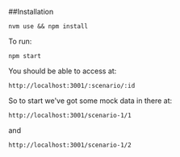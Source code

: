 ##Installation

`nvm use && npm install`

To run:

`npm start`

You should be able to access at:

`http://localhost:3001/:scenario/:id`

So to start we've got some mock data in there at:


`http://localhost:3001/scenario-1/1`

and

`http://localhost:3001/scenario-1/2`

